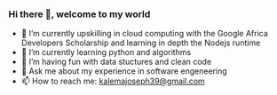 ### Hi there 👋, welcome to my world

- 🔭 I’m currently upskilling in cloud computing with the Google Africa Developers Scholarship and learning in depth the Nodejs runtime
- 🌱 I’m currently learning python and algorithms
- 🤔 I’m having fun with data stuctures and clean code
- 💬 Ask me about my experience in software engeneering
- 📫 How to reach me: kalemajoseph39@gmail.com


